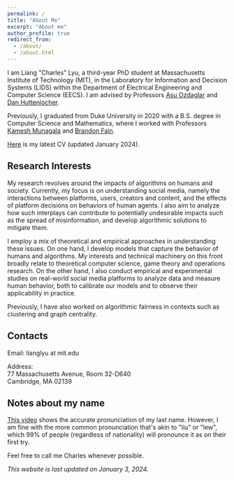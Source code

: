 ```yaml
---
permalink: /
title: "About Me"
excerpt: "About me"
author_profile: true
redirect_from: 
  - /about/
  - /about.html
---
```


I am Liang "Charles" Lyu, a third-year PhD student at Massachusetts Institute of Technology (MIT), in the Laboratory for Information and Decision Systems (LIDS) within the Department of Electrical Engineering and Computer Science (EECS). I am advised by Professors [Asu Ozdaglar](https://asu.mit.edu/) and [Dan Huttenlocher](https://web.mit.edu/hutt/www/).

Previously, I graduated from Duke University in 2020 with a B.S. degree in Computer Science and Mathematics, where I worked with Professors [Kamesh Munagala](https://www.kameshmunagala.org/) and [Brandon Fain](https://sites.duke.edu/btfain/).

[Here](<http://liang-charles-lyu.github.io/files/CV_Liang Lyu_Jan 2024.pdf>) is my latest CV (updated January 2024).

## Research Interests

My research revolves around the impacts of algorithms on humans and society. Currently, my focus is on understanding social media, namely the interactions between platforms, users, creators and content, and the effects of platform decisions on behaviors of human agents. I also aim to analyze how such interplays can contribute to potentially undesirable impacts such as the spread of misinformation, and develop algorithmic solutions to mitigate them.

I employ a mix of theoretical and empirical approaches in understanding these issues. On one hand, I develop models that capture the behavior of humans and algorithms. My interests and technical machinery on this front broadly relate to theoretical computer science, game theory and operations research. On the other hand, I also conduct empirical and experimental studies on real-world social media platforms to analyze data and measure human behavior, both to calibrate our models and to observe their applicability in practice.

Previously, I have also worked on algorithmic fairness in contexts such as clustering and graph centrality.

## Contacts

Email: lianglyu at mit.edu

Address:  
77 Massachusetts Avenue, Room 32-D640  
Cambridge, MA 02139

## Notes about my name

[This video](https://www.youtube.com/watch?v=lzDrUuIZpYk) shows the accurate pronunciation of my last name. However, I am fine with the more common pronunciation that's akin to "liu" or "lew", which 99% of people (regardless of nationality) will pronounce it as on their first try.

Feel free to call me Charles whenever possible.

*This website is last updated on January 3, 2024.*